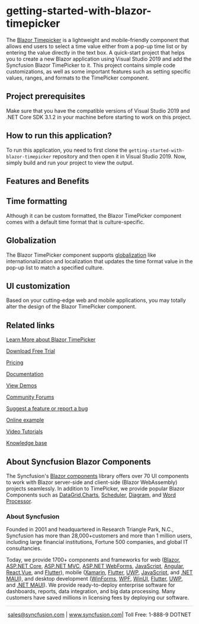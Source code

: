 # getting-started-with-blazor-timepicker
The [Blazor Timepicker](https://www.syncfusion.com/blazor-components/blazor-timepicker?utm_source=github&utm_medium=listing&utm_campaign=blazor-timepicker-github-samples) is a lightweight and mobile-friendly component that allows end users to select a time value either from a pop-up time list or by entering the value directly in the text box. A quick-start project that helps you to create a new Blazor application using Visual Studio 2019 and add the Syncfusion Blazor TimePicker to it. This project contains simple code customizations, as well as some important features such as setting specific values, ranges, and formats to the TimePicker component.

## Project prerequisites

Make sure that you have the compatible versions of Visual Studio 2019 and .NET Core SDK 3.1.2 in your machine before starting to work on this project.

## How to run this application?

To run this application, you need to first clone the `getting-started-with-blazor-timepicker` repository and then open it in Visual Studio 2019. Now, simply build and run your project to view the output.

## Features and Benefits

## Time formatting

Although it can be custom formatted, the Blazor TimePicker component comes with a default time format that is culture-specific.

## Globalization

The Blazor TimePicker component supports [globalization](https://blazor.syncfusion.com/documentation/timepicker/globalization?utm_source=github&utm_medium=listing&utm_campaign=blazor-timepicker-github-samples) like internationalization and localization that updates the time format value in the pop-up list to match a specified culture.

## UI customization

Based on your cutting-edge web and mobile applications, you may totally alter the design of the Blazor TimePicker component.

## Related links

[Learn More about Blazor TimePicker](https://www.syncfusion.com/blazor-components/blazor-timepicker?utm_source=github&utm_medium=listing&utm_campaign=blazor-timepicker-github-samples)

[Download Free Trial](https://www.syncfusion.com/downloads/blazor?utm_source=github&utm_medium=listing&utm_campaign=blazor-timepicker-github-samples)

[Pricing](https://www.syncfusion.com/sales/products/blazor?utm_source=github&utm_medium=listing&utm_campaign=blazor-timepicker-github-samples)

[Documentation](https://blazor.syncfusion.com/documentation/timepicker/getting-started?utm_source=github&utm_medium=listing&utm_campaign=blazor-timepicker-github-samples)

[View Demos](https://blazor.syncfusion.com/demos/timepicker/default-functionalities?utm_source=github&utm_medium=listing&utm_campaign=blazor-timepicker-github-samples)

[Community Forums](https://www.syncfusion.com/forums/blazor-components?utm_source=github&utm_medium=listing&utm_campaign=blazor-timepicker-github-samples)

[Suggest a feature or report a bug](https://www.syncfusion.com/feedback/blazor-components?utm_source=github&utm_medium=listing&utm_campaign=blazor-timepicker-github-samples)

[Online example](https://blazor.syncfusion.com/demos/timepicker/default-functionalities?utm_source=github&utm_medium=listing&utm_campaign=blazor-timepicker-github-samples)

[Video Tutorials](https://www.syncfusion.com/tutorial-videos/blazor/timepicker?utm_source=github&utm_medium=listing&utm_campaign=blazor-timepicker-github-samples)

[Knowledge base](https://www.syncfusion.com/kb/blazor-components?utm_source=github&utm_medium=listing&utm_campaign=blazor-timepicker-github-samples)

## About Syncfusion Blazor Components
The Syncfusion's [Blazor components](https://www.syncfusion.com/blazor-components?utm_source=github&utm_medium=listing&utm_campaign=blazor-timepicker-github-samples) library offers over 70 UI components to work with Blazor server-side and client-side (Blazor WebAssembly) projects seamlessly. In addition to TimePicker, we provide popular Blazor Components such as [DataGrid](https://www.syncfusion.com/blazor-components/blazor-datagrid?utm_source=github&utm_medium=listing&utm_campaign=blazor-timepicker-github-samples),[Charts](https://www.syncfusion.com/blazor-components/blazor-charts?utm_source=github&utm_medium=listing&utm_campaign=blazor-timepicker-github-samples), [Scheduler](https://www.syncfusion.com/blazor-components/blazor-scheduler?utm_source=github&utm_medium=listing&utm_campaign=blazor-timepicker-github-samples), [Diagram](https://www.syncfusion.com/blazor-components/blazor-diagram?utm_source=github&utm_medium=listing&utm_campaign=blazor-timepicker-github-samples), and [Word Processor](https://www.syncfusion.com/blazor-components/blazor-word-processor?utm_source=github&utm_medium=listing&utm_campaign=blazor-timepicker-github-samples).

### About Syncfusion

Founded in 2001 and headquartered in Research Triangle Park, N.C., Syncfusion has more than 28,000+customers and more than 1 million users, including large financial institutions, Fortune 500 companies, and global IT consultancies.
 
Today, we provide 1700+ components and frameworks for web ([Blazor](https://www.syncfusion.com/blazor-components?utm_source=github&utm_medium=listing&utm_campaign=blazor-timepicker-github-samples), [ASP.NET Core](https://www.syncfusion.com/aspnet-core-ui-controls?utm_source=github&utm_medium=listing&utm_campaign=blazor-timepicker-github-samples), [ASP.NET MVC](https://www.syncfusion.com/aspnet-mvc-ui-controls?utm_source=github&utm_medium=listing&utm_campaign=blazor-timepicker-github-samples), [ASP.NET WebForms](https://www.syncfusion.com/jquery/aspnet-webforms-ui-controls?utm_source=github&utm_medium=listing&utm_campaign=blazor-timepicker-github-samples), [JavaScript](https://www.syncfusion.com/javascript-ui-controls?utm_source=github&utm_medium=listing&utm_campaign=blazor-timepicker-github-samples), [Angular](https://www.syncfusion.com/angular-ui-components?utm_source=github&utm_medium=listing&utm_campaign=blazor-timepicker-github-samples), [React](https://www.syncfusion.com/react-ui-components?utm_source=github&utm_medium=listing&utm_campaign=blazor-timepicker-github-samples),[Vue](https://www.syncfusion.com/vue-ui-components?utm_source=github&utm_medium=listing&utm_campaign=blazor-timepicker-github-samples), and [Flutter](https://www.syncfusion.com/flutter-widgets?utm_source=github&utm_medium=listing&utm_campaign=blazor-timepicker-github-samples)), mobile ([Xamarin](https://www.syncfusion.com/xamarin-ui-controls?utm_source=github&utm_medium=listing&utm_campaign=blazor-timepicker-github-samples), [Flutter](https://www.syncfusion.com/flutter-widgets?utm_source=github&utm_medium=listing&utm_campaign=blazor-timepicker-github-samples), [UWP](https://www.syncfusion.com/uwp-ui-controls?utm_source=github&utm_medium=listing&utm_campaign=blazor-timepicker-github-samples), [JavaScript](https://www.syncfusion.com/javascript-ui-controls?utm_source=github&utm_medium=listing&utm_campaign=blazor-timepicker-github-samples), and [.NET MAUI](https://www.syncfusion.com/maui-controls?utm_source=github&utm_medium=listing&utm_campaign=blazor-timepicker-github-samples)), and desktop development ([WinForms](https://www.syncfusion.com/winforms-ui-controls?utm_source=github&utm_medium=listing&utm_campaign=blazor-timepicker-github-samples), [WPF](https://www.syncfusion.com/wpf-controls?utm_source=github&utm_medium=listing&utm_campaign=blazor-timepicker-github-samples), [WinUI](https://www.syncfusion.com/winui-controls?utm_source=github&utm_medium=listing&utm_campaign=blazor-timepicker-github-samples), [Flutter](https://www.syncfusion.com/flutter-widgets?utm_source=github&utm_medium=listing&utm_campaign=blazor-timepicker-github-samples), [UWP](https://www.syncfusion.com/uwp-ui-controls?utm_source=github&utm_medium=listing&utm_campaign=blazor-timepicker-github-samples), and [.NET MAUI](https://www.syncfusion.com/maui-controls?utm_source=github&utm_medium=listing&utm_campaign=blazor-timepicker-github-samples)). We provide ready-to-deploy enterprise software for dashboards, reports, data integration, and big data processing. Many customers have saved millions in licensing fees by deploying our software.

<hr style="height:0.3px;border:none;color:lightgrey;background-color:lightgrey;" />

<p align="center">
<a href="mailto:sales@syncfusion.com?Subject=Syncfusion Blazor TimePicker - GitHub" target="_top">sales@syncfusion.com</a> | <a href="https://www.syncfusion.com?utm_source=github&utm_medium=listing&utm_campaign=blazor-timepicker-github-samples">www.syncfusion.com</a>| Toll Free: 1-888-9 DOTNET <br>
</p>